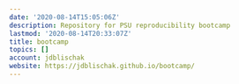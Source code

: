 ```yaml
---
date: '2020-08-14T15:05:06Z'
description: Repository for PSU reproducibility bootcamp
lastmod: '2020-08-14T20:33:07Z'
title: bootcamp
topics: []
account: jdblischak
website: https://jdblischak.github.io/bootcamp/
---
```



